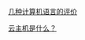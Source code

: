 [几种计算机语言的评价](http://www.ruanyifeng.com/blog/2006/03/programming_language_evaluations.html)

[云主机是什么？](http://www.ruanyifeng.com/blog/2010/10/what_is_cloud_hosting.html)